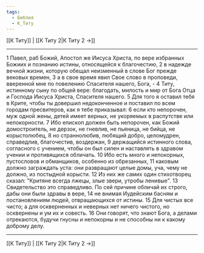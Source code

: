 ```yaml
---
tags:
  - Библия
  - К_Титу
---
```

[[К Титу]] | [[К Титу 2|К Титу 2 →]]

---
1 Павел, раб Божий, Апостол же Иисуса Христа, по вере избранных Божиих и познанию истины, относящейся к благочестию,
2 в надежде вечной жизни, которую обещал неизменный в слове Бог прежде вековых времен,
3 а в свое время явил Свое слово в проповеди, вверенной мне по повелению Спасителя нашего, Бога, -
4 Титу, истинному сыну по общей вере: благодать, милость и мир от Бога Отца и Господа Иисуса Христа, Спасителя нашего.
5 Для того я оставил тебя в Крите, чтобы ты довершил недоконченное и поставил по всем городам пресвитеров, как я тебе приказывал:
6 если кто непорочен, муж одной жены, детей имеет верных, не укоряемых в распутстве или непокорности.
7 Ибо епископ должен быть непорочен, как Божий домостроитель, не дерзок, не гневлив, не пьяница, не бийца, не корыстолюбец,
8 но страннолюбив, любящий добро, целомудрен, справедлив, благочестив, воздержан,
9 держащийся истинного слова, согласного с учением, чтобы он был силен и наставлять в здравом учении и противящихся обличать.
10 Ибо есть много и непокорных, пустословов и обманщиков, особенно из обрезанных,
11 каковым должно заграждать уста: они развращают целые домы, уча, чему не должно, из постыдной корысти.
12 Из них же самих один стихотворец сказал: "Критяне всегда лжецы, злые звери, утробы ленивые".
13 Свидетельство это справедливо. По сей причине обличай их строго, дабы они были здравы в вере,
14 не внимая Иудейским басням и постановлениям людей, отвращающихся от истины.
15 Для чистых все чисто; а для оскверненных и неверных нет ничего чистого, но осквернены и ум их и совесть.
16 Они говорят, что знают Бога, а делами отрекаются, будучи гнусны и непокорны и не способны ни к какому доброму делу.

---
[[К Титу]] | [[К Титу 2|К Титу 2 →]]